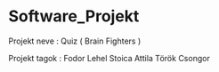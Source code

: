 # Software_Projekt

Projekt neve : Quiz ( Brain Fighters )

Projekt tagok :
	Fodor Lehel
	Stoica Attila
	Török Csongor